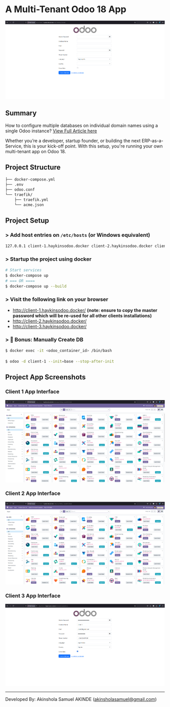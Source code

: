 # A Multi-Tenant Odoo 18 App

![An Odoo Mult-Tenant App](images/main.png "Odoo Mult-Tenant App Setup Interface")

## Summary

How to configure multiple databases on individual domain names using a single Odoo instance? [View Full Article here](https://dev.to/thisishaykins/how-to-configure-multiple-databases-on-individual-domain-names-using-a-single-odoo-instance-3ppp)

Whether you’re a developer, startup founder, or building the next ERP-as-a-Service, this is your kick-off point. With this setup, you're running your own multi-tenant app on Odoo 18.

## Project Structure

```
├── docker-compose.yml
├── .env
├── odoo.conf
└── traefik/
    ├── traefik.yml
    └── acme.json
```

## Project Setup

### > Add host entries on ``/etc/hosts`` (or Windows equivalent)

```bash
127.0.0.1 client-1.haykinsodoo.docker client-2.haykinsodoo.docker client-3.haykinsodoo.docker
```

### > Startup the project using docker

```bash
# Start services
$ docker-compose up 
# === OR ====
$ docker-compose up --build
```

### > Visit the following link on your browser

- <http://client-1.haykinsodoo.docker/> **(note: ensure to copy the master password which will be re-used for all other clients installations)**
- http://client-2.haykinsodoo.docker/
- http://client-3.haykinsodoo.docker/


### > 🤖 Bonus: Manually Create DB
```bash
$ docker exec -it <odoo_container_id> /bin/bash

$ odoo -d client-1 --init=base --stop-after-init
```

## Project App Screenshots

### Client 1 App Interface

![An Odoo Mult-Tenant App](images/client-1.png "Odoo Mult-Tenant App Client 1 Interface")

### Client 2 App Interface

![An Odoo Mult-Tenant App](images/client-2.png "Odoo Mult-Tenant App Client 2 Interface")

### Client 3 App Interface

![An Odoo Mult-Tenant App](images/client-3.png "Odoo Mult-Tenant App Client 3 Interface")



---

Developed By: Akinshola Samuel AKINDE (<akinsholasamuel@gmail.com>)
